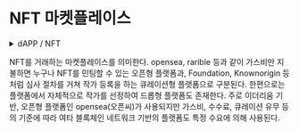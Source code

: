 # NFT 마켓플레이스

<details>

<summary>dAPP / NFT</summary>



</details>

NFT를 거래하는 마켓플레이스를 의미한다. opensea, rarible 등과 같이 가스비만 지불하면 누구나 NFT를 민팅할 수 있는 오픈형 플랫폼과, Foundation, Knownorigin 등처럼 심사 절차를 거쳐 작가 등록을 하는 큐레이션형 플랫폼으로 구분된다. 한편으로는 플랫폼에서 자체적으로 작가를 선정하여 드롭형 플랫폼도 존재한다. 주로 이더리움 기반, 오픈형 플랫폼인 opensea(오픈씨)가 사용되지만 가스비, 수수료, 큐레이션 유무 등의 기준에 따라 여타 블록체인 네트워크 기반의 플랫폼도 특정 수요에 의해 사용된다.
